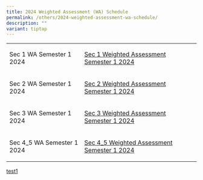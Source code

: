 ```yaml
---
title: 2024 Weighted Assessment (WA) Schedule
permalink: /others/2024-weighted-assessment-wa-schedule/
description: ""
variant: tiptap
---
```

<table>
<tbody>
<tr>
<td rowspan="1" colspan="1">
<p>Sec 1 WA Semester 1 2024</p>
</td>
<td rowspan="1" colspan="1">
<p><a href="/files/Sec_1_Weighted_Assessment_Semester_1_2024.pdf" rel="noopener noreferrer nofollow" target="_blank">Sec 1 Weighted Assessment Semester 1 2024</a>
</p>
</td>
</tr>
<tr>
<td rowspan="1" colspan="1">
<p>Sec 2 WA Semester 1 2024</p>
</td>
<td rowspan="1" colspan="1">
<p><a href="/files/Sec_2_Weighted_Assessment_Semester_1_2024.pdf" rel="noopener noreferrer nofollow" target="_blank">Sec 2 Weighted Assessment Semester 1 2024</a>
</p>
</td>
</tr>
<tr>
<td rowspan="1" colspan="1">
<p>Sec 3 WA Semester 1 2024</p>
</td>
<td rowspan="1" colspan="1">
<p><a href="/files/Sec_3_Weighted_Assessment_Semester_1_2024.pdf" rel="noopener noreferrer nofollow" target="_blank">Sec 3 Weighted Assessment Semester 1 2024</a>
</p>
</td>
</tr>
<tr>
<td rowspan="1" colspan="1">
<p>Sec 4_5 WA Semester 1 2024</p>
</td>
<td rowspan="1" colspan="1">
<p><a href="/files/Sec_4_5_Weighted_Assessment_Semester_1_2024.pdf" rel="noopener noreferrer nofollow" target="_blank">Sec 4_5 Weighted Assessment Semester 1 2024</a>
</p>
</td>
</tr>
</tbody>
</table>
<p><a href="/files/Sec_4_5_Weighted_Assessment_Semester_1_2024.pdf" rel="noopener noreferrer nofollow" target="_blank">test1</a>
</p>